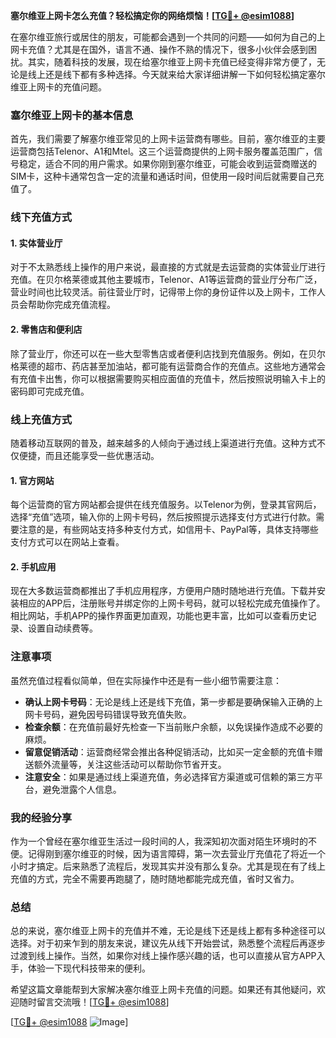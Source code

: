 **塞尔维亚上网卡怎么充值？轻松搞定你的网络烦恼！[[TG💪+ @esim1088](https://t.me/s/esim1088)]**

在塞尔维亚旅行或居住的朋友，可能都会遇到一个共同的问题——如何为自己的上网卡充值？尤其是在国外，语言不通、操作不熟的情况下，很多小伙伴会感到困扰。其实，随着科技的发展，现在给塞尔维亚上网卡充值已经变得非常方便了，无论是线上还是线下都有多种选择。今天就来给大家详细讲解一下如何轻松搞定塞尔维亚上网卡的充值问题。

### 塞尔维亚上网卡的基本信息

首先，我们需要了解塞尔维亚常见的上网卡运营商有哪些。目前，塞尔维亚的主要运营商包括Telenor、A1和Mtel。这三个运营商提供的上网卡服务覆盖范围广，信号稳定，适合不同的用户需求。如果你刚到塞尔维亚，可能会收到运营商赠送的SIM卡，这种卡通常包含一定的流量和通话时间，但使用一段时间后就需要自己充值了。

### 线下充值方式

#### 1. 实体营业厅
对于不太熟悉线上操作的用户来说，最直接的方式就是去运营商的实体营业厅进行充值。在贝尔格莱德或其他主要城市，Telenor、A1等运营商的营业厅分布广泛，营业时间也比较灵活。前往营业厅时，记得带上你的身份证件以及上网卡，工作人员会帮助你完成充值流程。

#### 2. 零售店和便利店
除了营业厅，你还可以在一些大型零售店或者便利店找到充值服务。例如，在贝尔格莱德的超市、药店甚至加油站，都可能有运营商合作的充值点。这些地方通常会有充值卡出售，你可以根据需要购买相应面值的充值卡，然后按照说明输入卡上的密码即可完成充值。

### 线上充值方式

随着移动互联网的普及，越来越多的人倾向于通过线上渠道进行充值。这种方式不仅便捷，而且还能享受一些优惠活动。

#### 1. 官方网站
每个运营商的官方网站都会提供在线充值服务。以Telenor为例，登录其官网后，选择“充值”选项，输入你的上网卡号码，然后按照提示选择支付方式进行付款。需要注意的是，有些网站支持多种支付方式，如信用卡、PayPal等，具体支持哪些支付方式可以在网站上查看。

#### 2. 手机应用
现在大多数运营商都推出了手机应用程序，方便用户随时随地进行充值。下载并安装相应的APP后，注册账号并绑定你的上网卡号码，就可以轻松完成充值操作了。相比网站，手机APP的操作界面更加直观，功能也更丰富，比如可以查看历史记录、设置自动续费等。

### 注意事项

虽然充值过程看似简单，但在实际操作中还是有一些小细节需要注意：

- **确认上网卡号码**：无论是线上还是线下充值，第一步都是要确保输入正确的上网卡号码，避免因号码错误导致充值失败。
- **检查余额**：在充值前最好先检查一下当前账户余额，以免误操作造成不必要的麻烦。
- **留意促销活动**：运营商经常会推出各种促销活动，比如买一定金额的充值卡赠送额外流量等，关注这些活动可以帮助你节省开支。
- **注意安全**：如果是通过线上渠道充值，务必选择官方渠道或可信赖的第三方平台，避免泄露个人信息。

### 我的经验分享

作为一个曾经在塞尔维亚生活过一段时间的人，我深知初次面对陌生环境时的不便。记得刚到塞尔维亚的时候，因为语言障碍，第一次去营业厅充值花了将近一个小时才搞定。后来熟悉了流程后，发现其实并没有那么复杂。尤其是现在有了线上充值的方式，完全不需要再跑腿了，随时随地都能完成充值，省时又省力。

### 总结

总的来说，塞尔维亚上网卡的充值并不难，无论是线下还是线上都有多种途径可以选择。对于初来乍到的朋友来说，建议先从线下开始尝试，熟悉整个流程后再逐步过渡到线上操作。当然，如果你对线上操作感兴趣的话，也可以直接从官方APP入手，体验一下现代科技带来的便利。

希望这篇文章能帮到大家解决塞尔维亚上网卡充值的问题。如果还有其他疑问，欢迎随时留言交流哦！[[TG💪+ @esim1088](https://t.me/s/esim1088)]  

[[TG💪+ @esim1088](https://t.me/s/esim1088) ![Image](https://i.postimg.cc/4NQfJmqS/Snipaste-2025-05-13-00-14-12.png)]